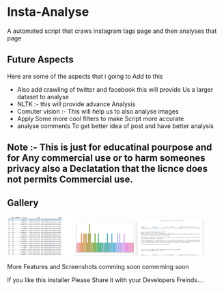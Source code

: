 # Insta-Analyse

A automated script that craws instagram tags page and then analyses that page


## Future Aspects 


Here are some of the aspects that i going to Add to this

* Also add crawling of twitter and facebook this will provide Us a larger dataset to analyse
* NLTK :- this will provide advance Analysis
* Comuter vision :- This will help us to also analyse images
* Apply Some more cool filters to make Script more accurate
* analyse comments To get better idea of post and have better analysis


## Note :- This is just for educatinal pourpose and for Any commercial use or to harm someones privacy also a Declatation that the licnce does not permits Commercial use.



## Gallery

<img src="https://raw.githubusercontent.com/DevelopedByAnurag/insta-analyse/master/screenshot/1.PNG" width="30%"></img> <img src="https://raw.githubusercontent.com/DevelopedByAnurag/insta-analyse/master/screenshot/2.PNG" width="30%"></img> <img src="https://raw.githubusercontent.com/DevelopedByAnurag/insta-analyse/master/screenshot/3.PNG" width="30%"></img>

More Features and Screenshots comming soon commming soon


If you like this installer Please Share it with your Developers Freinds....
